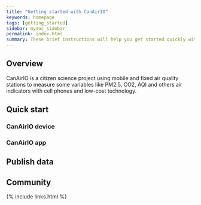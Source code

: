 ```yaml
---
title: "Getting started with CanAirIO"
keywords: homepage
tags: [getting_started]
sidebar: mydoc_sidebar
permalink: index.html
summary: These brief instructions will help you get started quickly with CanAirIO. 
---
```


## Overview

CanAirIO is a citizen science project using mobile and fixed air quality stations to measure some variables like PM2.5, CO2, AQI and others air indicators with cell phones and low-cost technology. 

## Quick start

### CanAirIO device

### CanAirIO app

## Publish data

## Community


{% include links.html %}
